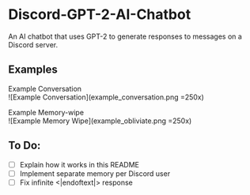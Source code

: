 # Discord-GPT-2-AI-Chatbot
An AI chatbot that uses GPT-2 to generate responses to messages on a Discord server.

## Examples
Example Conversation  
![Example Conversation](example_conversation.png =250x)  

Example Memory-wipe  
![Example Memory Wipe](example_obliviate.png =250x)

## To Do:
- [ ] Explain how it works in this README
- [ ] Implement separate memory per Discord user
- [ ] Fix infinite <|endoftext|> response 
